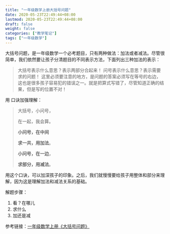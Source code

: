 ```yaml
---
title: "一年级数学上册大括号问题"
date: 2020-05-23T22:49:44+08:00
lastmod: 2020-05-23T22:49:44+08:00
draft: false
weight: false
categories: ["教学笔记"]
tags: ["一年级数学"] 
---
```


 大括号问题，是一年级数学一个必考题目，只有两种做法：加法或者减法。尽管很简单，我们依然要让孩子分清题目的不同表示方法，下面列出三种加法的表示：

> 大括号表示什么意思？表示两部分合起来！
> 问号表示什么意思？表示需要求的问题！
> 这里必须要注意的地方，是问题的答案必须写在等号的右边，这也是很多孩子容易犯的错误之一。就是把算式写错了，尽管知道正确的结果，但是写的位置不对！

用 口诀加强理解：

> 大括号，小问号，
>
> 在一起，我会算。
>
> **小问号，在中间**
>
> **求一共，用加法**。
>
> **小问号，在一边**，
>
> **求部分，用减法**。

用这个口诀，可以加深孩子的印象。之后，我们就慢慢要给孩子用整体和部分来理解，因为这是理解加法和减法关系的基础。

解题步骤：

1. 看？在哪儿
2. 求什么
3. 加还是减

参考链接：[一年级数学上册《大括号问题》](http://www.360doc.cn/mip/800320995.html)



